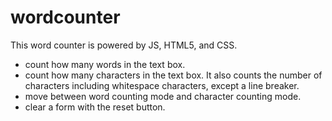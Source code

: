 # wordcounter
This word counter is powered by JS, HTML5, and CSS. 
- count how many words in the text box.
- count how many characters in the text box. It also counts the number of characters including whitespace characters, except a line breaker. 
- move between word counting mode and character counting mode. 
- clear a form with the reset button.  